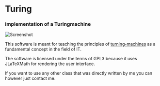 # Turing 
### implementation of a Turingmachine

![Screenshot](http://moritzf.de/files/projects/turing.png)

This software is meant for teaching the principles of [turning-machines](https://en.wikipedia.org/wiki/Turing_machine) as a fundamental concept in the field of IT.

The software is licensed under the terms of GPL3 because it uses JLaTeXMath for rendering the user interface. 

If you want to use any other class that was directly written by me you can however just contact me.
